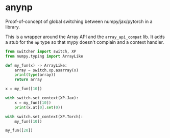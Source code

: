 # anynp
Proof-of-concept of global switching between numpy/jax/pytorch in a library. 

This is a wrapper around the Array API and the `array_api_compat` lib. It adds a stub for the `np` type so that mypy doesn't complain and a context handler. 


```python
from switcher import switch, XP
from numpy.typing import ArrayLike 

def my_fun(x) -> ArrayLike:
    array = switch.xp.asarray(x)
    print(type(array))
    return array

x = my_fun([10])

with switch.set_context(XP.Jax):
    x = my_fun([10])
    print(x.at[0].set(0))

with switch.set_context(XP.Torch):
    my_fun([10])

my_fun([20])
```